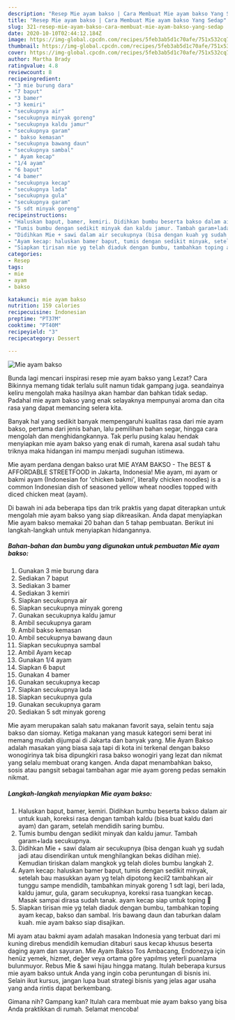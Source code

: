 ```yaml
---
description: "Resep Mie ayam bakso | Cara Membuat Mie ayam bakso Yang Sedap"
title: "Resep Mie ayam bakso | Cara Membuat Mie ayam bakso Yang Sedap"
slug: 321-resep-mie-ayam-bakso-cara-membuat-mie-ayam-bakso-yang-sedap
date: 2020-10-10T02:44:12.184Z
image: https://img-global.cpcdn.com/recipes/5feb3ab5d1c70afe/751x532cq70/mie-ayam-bakso-foto-resep-utama.jpg
thumbnail: https://img-global.cpcdn.com/recipes/5feb3ab5d1c70afe/751x532cq70/mie-ayam-bakso-foto-resep-utama.jpg
cover: https://img-global.cpcdn.com/recipes/5feb3ab5d1c70afe/751x532cq70/mie-ayam-bakso-foto-resep-utama.jpg
author: Martha Brady
ratingvalue: 4.8
reviewcount: 8
recipeingredient:
- "3 mie burung dara"
- "7 baput"
- "3 bamer"
- "3 kemiri"
- "secukupnya air"
- "secukupnya minyak goreng"
- "secukupnya kaldu jamur"
- "secukupnya garam"
- " bakso kemasan"
- "secukupnya bawang daun"
- "secukupnya sambal"
- " Ayam kecap"
- "1/4 ayam"
- "6 baput"
- "4 bamer"
- "secukupnya kecap"
- "secukupnya lada"
- "secukupnya gula"
- "secukupnya garam"
- "5 sdt minyak goreng"
recipeinstructions:
- "Haluskan baput, bamer, kemiri. Didihkan bumbu beserta bakso dalam air untuk kuah, koreksi rasa dengan tambah kaldu (bisa buat kaldu dari ayam) dan garam, setelah mendidih saring bumbu."
- "Tumis bumbu dengan sedikit minyak dan kaldu jamur. Tambah garam+lada secukupnya."
- "Didihkan Mie + sawi dalam air secukupnya (bisa dengan kuah yg sudah jadi atau disendirikan untuk menghilangkan bekas didihan mie). Kemudian tiriskan dalam mangkok yg telah dioles bumbu langkah 2."
- "Ayam kecap: haluskan bamer baput, tumis dengan sedikit minyak, setelah bau masukkan ayam yg telah dipotong kecil2 tambahkan air tunggu sampe mendidih, tambahkan minyak goreng 1 sdt lagi, beri lada, kaldu jamur, gula, garam secukupnya, koreksi rasa tuangkan kecap. Masak sampai dirasa sudah tanak. ayam kecap siap untuk toping 🐣"
- "Siapkan tirisan mie yg telah diaduk dengan bumbu, tambahkan toping ayam kecap, bakso dan sambal. Iris bawang daun dan taburkan dalam kuah. mie ayam bakso siap disajikan."
categories:
- Resep
tags:
- mie
- ayam
- bakso

katakunci: mie ayam bakso 
nutrition: 159 calories
recipecuisine: Indonesian
preptime: "PT37M"
cooktime: "PT40M"
recipeyield: "3"
recipecategory: Dessert

---
```



![Mie ayam bakso](https://img-global.cpcdn.com/recipes/5feb3ab5d1c70afe/751x532cq70/mie-ayam-bakso-foto-resep-utama.jpg)

Bunda lagi mencari inspirasi resep mie ayam bakso yang Lezat? Cara Bikinnya memang tidak terlalu sulit namun tidak gampang juga. seandainya keliru mengolah maka hasilnya akan hambar dan bahkan tidak sedap. Padahal mie ayam bakso yang enak selayaknya mempunyai aroma dan cita rasa yang dapat memancing selera kita.

Banyak hal yang sedikit banyak mempengaruhi kualitas rasa dari mie ayam bakso, pertama dari jenis bahan, lalu pemilihan bahan segar, hingga cara mengolah dan menghidangkannya. Tak perlu pusing kalau hendak menyiapkan mie ayam bakso yang enak di rumah, karena asal sudah tahu triknya maka hidangan ini mampu menjadi suguhan istimewa.

Mie ayam perdana dengan bakso urat MIE AYAM BAKSO - The BEST &amp; AFFORDABLE STREETFOOD in Jakarta, Indonesia! Mie ayam, mi ayam or bakmi ayam (Indonesian for &#39;chicken bakmi&#39;, literally chicken noodles) is a common Indonesian dish of seasoned yellow wheat noodles topped with diced chicken meat (ayam).


Di bawah ini ada beberapa tips dan trik praktis yang dapat diterapkan untuk mengolah mie ayam bakso yang siap dikreasikan. Anda dapat menyiapkan Mie ayam bakso memakai 20 bahan dan 5 tahap pembuatan. Berikut ini langkah-langkah untuk menyiapkan hidangannya.

<!--inarticleads1-->

##### Bahan-bahan dan bumbu yang digunakan untuk pembuatan Mie ayam bakso:

1. Gunakan 3 mie burung dara
1. Sediakan 7 baput
1. Sediakan 3 bamer
1. Sediakan 3 kemiri
1. Siapkan secukupnya air
1. Siapkan secukupnya minyak goreng
1. Gunakan secukupnya kaldu jamur
1. Ambil secukupnya garam
1. Ambil  bakso kemasan
1. Ambil secukupnya bawang daun
1. Siapkan secukupnya sambal
1. Ambil  Ayam kecap
1. Gunakan 1/4 ayam
1. Siapkan 6 baput
1. Gunakan 4 bamer
1. Gunakan secukupnya kecap
1. Siapkan secukupnya lada
1. Siapkan secukupnya gula
1. Gunakan secukupnya garam
1. Sediakan 5 sdt minyak goreng


Mie ayam merupakan salah satu makanan favorit saya, selain tentu saja bakso dan siomay. Ketiga makanan yang masuk kategori semi berat ini memang mudah dijumpai di Jakarta dan banyak yang. Mie Ayam Bakso adalah masakan yang biasa saja tapi di kota ini terkenal dengan bakso wonogirinya tak bisa dipungkiri rasa bakso wonogiri yang lezat dan nikmat yang selalu membuat orang kangen. Anda dapat menambahkan bakso, sosis atau pangsit sebagai tambahan agar mie ayam goreng pedas semakin nikmat. 

<!--inarticleads2-->

##### Langkah-langkah menyiapkan Mie ayam bakso:

1. Haluskan baput, bamer, kemiri. Didihkan bumbu beserta bakso dalam air untuk kuah, koreksi rasa dengan tambah kaldu (bisa buat kaldu dari ayam) dan garam, setelah mendidih saring bumbu.
1. Tumis bumbu dengan sedikit minyak dan kaldu jamur. Tambah garam+lada secukupnya.
1. Didihkan Mie + sawi dalam air secukupnya (bisa dengan kuah yg sudah jadi atau disendirikan untuk menghilangkan bekas didihan mie). Kemudian tiriskan dalam mangkok yg telah dioles bumbu langkah 2.
1. Ayam kecap: haluskan bamer baput, tumis dengan sedikit minyak, setelah bau masukkan ayam yg telah dipotong kecil2 tambahkan air tunggu sampe mendidih, tambahkan minyak goreng 1 sdt lagi, beri lada, kaldu jamur, gula, garam secukupnya, koreksi rasa tuangkan kecap. Masak sampai dirasa sudah tanak. ayam kecap siap untuk toping 🐣
1. Siapkan tirisan mie yg telah diaduk dengan bumbu, tambahkan toping ayam kecap, bakso dan sambal. Iris bawang daun dan taburkan dalam kuah. mie ayam bakso siap disajikan.


Mi ayam atau bakmi ayam adalah masakan Indonesia yang terbuat dari mi kuning direbus mendidih kemudian ditaburi saus kecap khusus beserta daging ayam dan sayuran. Mie Ayam Bakso Tos Ambacang, Endonezya için henüz yemek, hizmet, değer veya ortama göre yapılmış yeterli puanlama bulunmuyor. Rebus Mie &amp; sawi hijau hingga matang. Itulah beberapa kursus mie ayam bakso untuk Anda yang ingin coba peruntungan di bisnis ini. Selain ikut kursus, jangan lupa buat strategi bisnis yang jelas agar usaha yang anda rintis dapat berkembang. 

Gimana nih? Gampang kan? Itulah cara membuat mie ayam bakso yang bisa Anda praktikkan di rumah. Selamat mencoba!
